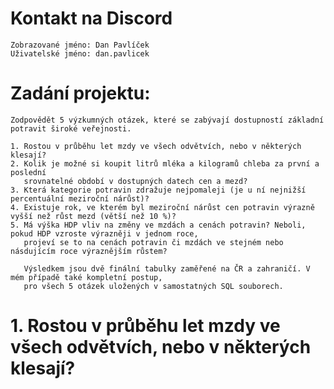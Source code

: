 # Kontakt na Discord
	Zobrazované jméno: Dan Pavlíček
	Uživatelské jméno: dan.pavlicek


# Zadání projektu: 
	Zodpovědět 5 výzkumných otázek, které se zabývají dostupností základní potravit široké veřejnosti.
	
	1. Rostou v průběhu let mzdy ve všech odvětvích, nebo v některých klesají?
	2. Kolik je možné si koupit litrů mléka a kilogramů chleba za první a poslední 
	   srovnatelné období v dostupných datech cen a mezd?
	3. Která kategorie potravin zdražuje nejpomaleji (je u ní nejnižší percentuální meziroční nárůst)?
	4. Existuje rok, ve kterém byl meziroční nárůst cen potravin výrazně vyšší než růst mezd (větší než 10 %)?
	5. Má výška HDP vliv na změny ve mzdách a cenách potravin? Neboli, pokud HDP vzroste výrazněji v jednom roce, 
	   projeví se to na cenách potravin či mzdách ve stejném nebo násdujícím roce výraznějším růstem?
	
	   Výsledkem jsou dvě finální tabulky zaměřené na ČR a zahraničí. V mém případě také kompletní postup, 
	   pro všech 5 otázek uložených v samostatných SQL souborech.
	   
# 1. Rostou v průběhu let mzdy ve všech odvětvích, nebo v některých klesají?

	
	

